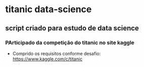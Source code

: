 # titanic data-science 

## script criado para estudo de data science 
### PArticipado da competição do titanic no site kaggle

* Comprido os requisitos conforme desafio: https://www.kaggle.com/c/titanic

